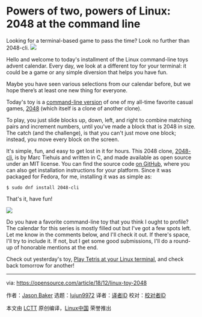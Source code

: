 [#]: collector: (lujun9972)
[#]: translator: (geekpi)
[#]: reviewer: ( )
[#]: publisher: ( )
[#]: url: ( )
[#]: subject: (Powers of two, powers of Linux: 2048 at the command line)
[#]: via: (https://opensource.com/article/18/12/linux-toy-2048)
[#]: author: (Jason Baker https://opensource.com/users/jason-baker)

Powers of two, powers of Linux: 2048 at the command line
======
Looking for a terminal-based game to pass the time? Look no further than 2048-cli.
![](https://opensource.com/sites/default/files/styles/image-full-size/public/uploads/linux-toy-2048.png?itok=3M6S-n1a)

Hello and welcome to today's installment of the Linux command-line toys advent calendar. Every day, we look at a different toy for your terminal: it could be a game or any simple diversion that helps you have fun.

Maybe you have seen various selections from our calendar before, but we hope there’s at least one new thing for everyone.

Today's toy is a [command-line version][1] of one of my all-time favorite casual games, [2048][2] (which itself is a clone of another clone).

To play, you just slide blocks up, down, left, and right to combine matching pairs and increment numbers, until you've made a block that is 2048 in size. The catch (and the challenge), is that you can't just move one block; instead, you move every block on the screen.

It's simple, fun, and easy to get lost in it for hours. This 2048 clone, [2048-][1][cli][1], is by Marc Tiehuis and written in C, and made available as open source under an MIT license. You can find the source code [on GitHub][1], where you can also get installation instructions for your platform. Since it was packaged for Fedora, for me, installing it was as simple as:

```
$ sudo dnf install 2048-cli
```

That's it, have fun!

![](https://opensource.com/sites/default/files/uploads/linux-toy-2048-animated_0.gif)

Do you have a favorite command-line toy that you think I ought to profile? The calendar for this series is mostly filled out but I've got a few spots left. Let me know in the comments below, and I'll check it out. If there's space, I'll try to include it. If not, but I get some good submissions, I'll do a round-up of honorable mentions at the end.

Check out yesterday's toy, [Play Tetris at your Linux terminal][3], and check back tomorrow for another!

--------------------------------------------------------------------------------

via: https://opensource.com/article/18/12/linux-toy-2048

作者：[Jason Baker][a]
选题：[lujun9972][b]
译者：[译者ID](https://github.com/译者ID)
校对：[校对者ID](https://github.com/校对者ID)

本文由 [LCTT](https://github.com/LCTT/TranslateProject) 原创编译，[Linux中国](https://linux.cn/) 荣誉推出

[a]: https://opensource.com/users/jason-baker
[b]: https://github.com/lujun9972
[1]: https://github.com/tiehuis/2048-cli
[2]: https://github.com/gabrielecirulli/2048
[3]: https://opensource.com/article/18/12/linux-toy-tetris
